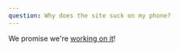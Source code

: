 ```yaml
---
question: Why does the site suck on my phone?
---
```

We promise we're [working on
it](https://github.com/CivicTechTO/MyDem0cracy.ca-site/issues/3)!
